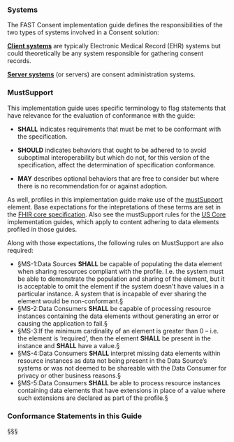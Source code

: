 ### Systems
The FAST Consent implementation guide defines the responsibilities of the two types of systems involved in a Consent solution:

[**Client systems**](CapabilityStatement-ConsentClientCapabilities.html) are typically Electronic Medical Record (EHR) systems but could theoretically be any system responsible for gathering consent records. 

[**Server systems**](CapabilityStatement-ConsentAdministrativeServerCapabilities.html) (or servers) are consent administration systems.

### MustSupport
This implementation guide uses specific terminology to flag statements that have relevance for the evaluation of conformance with the guide:

* **SHALL** indicates requirements that must be met to be conformant with the specification.

* **SHOULD** indicates behaviors that ought to be adhered to to avoid suboptimal interoperability but which do not, for this version of the specification, affect the determination of specification conformance.

* **MAY** describes optional behaviors that are free to consider but where there is no recommendation for or against adoption.

As well, profiles in this implementation guide make use of the [mustSupport]({{site.data.fhir.path}}profiling.html#mustsupport) element.  Base expectations for the intepretations of these terms are set in the [FHIR core specification]({{site.data.fhir.path}}conformance-rules.html#conflang).  Also see the mustSupport rules for the [US Core]({{site.data.fhir.ver.uscore}}/must-support.html) implementation guides, which apply to content adhering to data elements profiled in those guides.

Along with those expectations, the following rules on MustSupport are also required:

* §MS-1:Data Sources **SHALL** be capable of populating the data element when sharing resources compliant with the profile. I.e. the system must be able to demonstrate the population and sharing of the element, but it is acceptable to omit the element if the system doesn't have values in a particular instance. A system that is incapable of ever sharing the element would be non-conformant.§
* §MS-2:Data Consumers **SHALL** be capable of processing resource instances containing the data elements without generating an error or causing the application to fail.§
* §MS-3:If the minimum cardinality of an element is greater than 0 – i.e. the element is ‘required’, then the element **SHALL** be present in the instance and **SHALL** have a value.§
* §MS-4:Data Consumers **SHALL** interpret missing data elements within resource instances as data not being present in the Data Source’s systems or was not deemed to be shareable with the Data Consumer for privacy or other business reasons.§
* §MS-5:Data Consumers **SHALL** be able to process resource instances containing data elements that have extensions in place of a value where such extensions are declared as part of the profile.§

### Conformance Statements in this Guide

§§§
